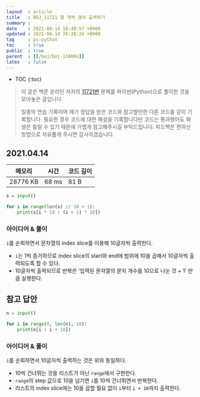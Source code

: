 ```yaml
---
layout  : article
title   : BOJ_11721 열 개씩 끊어 출력하기
summary : 
date    : 2021-04-14 18:40:57 +0900
updated : 2021-04-14 20:28:26 +0900
tag     : ps-python
toc     : true
public  : true
parent  : [[/boj/boj-11000s]]
latex   : false
---
```

* TOC
{:toc}

> 이 글은 백준 온라인 저지의 [11721번](https://www.acmicpc.net/problem/11721) 문제를 파이썬(Python)으로 풀이한 것을 모아놓은 글입니다.
>
> 일종의 연습 기록이며 제가 정답을 받은 코드와 참고할만한 다른 코드를 같이 기록합니다. 필요한 경우 코드에 대한 해설을 기록합니다만 코드는 통과했어도 해설은 틀릴 수 있기 때문에 가볍게 참고해주시길 부탁드립니다. 피드백은 편하신 방법으로 자유롭게 주시면 감사하겠습니다.

## 2021.04.14

| 메모리    | 시간  | 코드 길이 |
| --------- | ----- | --------- |
| 28776 KB  | 68 ms | 81 B      |

```python
s = input()

for i in range(len(s) // 10 + 1):
    print(s[i * 10 : (i + 1) * 10])
```

### 아이디어 & 풀이

`i`를 순회하면서 문자열의 index slice를 이용해 10글자씩 출력한다.

* `i`는 1씩 증가하므로 index slice의 start와 end에 범위에 10을 곱해서 10글자씩 출력되도록 할 수 있다.
* 10글자씩 출력되므로 반복은 '입력된 문자열의 문자 개수를 10으로 나눈 것 + 1' 만큼 실행한다.

## 참고 답안

```python
n = input()

for i in range(0, len(n), 10):
    print(n[i : i + 10])
```

### 아이디어 & 풀이

`i`를 순회하면서 10글자씩 출력하는 것은 위와 동일하다.

* 10씩 건너뛰는 것을 리스트가 아닌 `range`에서 구현한다.
* `range`의 step 값으로 10을 넘기면 `i`를 10씩 건너뛰면서 반복한다.
* 리스트의 index slice에는 10을 곱할 필요 없이 `i`부터 `i + 10`까지 출력한다.
